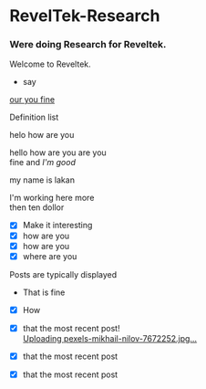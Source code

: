 # RevelTek-Research

### Were doing Research for Reveltek.

Welcome to Reveltek.

+ say

[ our you fine ]( )
<dl>
<dt>
Definition list
</dt>

</dl>

<dl>
<dt>
helo how are you
</dt>
</dl>

hello how are you are you<br> fine and *I'm good* 
<dl>
<dt>
my name is lakan
</dt>
</dl>

I'm working here more<br> then ten dollor

- [x] Make it interesting
- [x] how are you
- [x] how are you
- [x] where are you

<dl>
<dt>
Posts are typically displayed
</dt>
</dl>

+ That is fine

- [x] How

- [x] that the most recent post!<br>
[Uploading pexels-mikhail-nilov-7672252.jpg…]()

- [x] that the most recent post
- [x] that the most recent post

